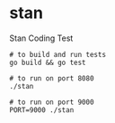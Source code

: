 # stan
Stan Coding Test

    # to build and run tests
    go build && go test
    
    # to run on port 8080
    ./stan
    
    # to run on port 9000
    PORT=9000 ./stan
